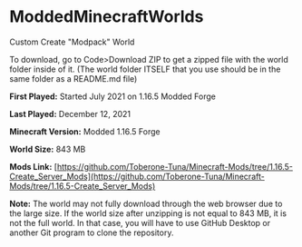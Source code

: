 # ModdedMinecraftWorlds

Custom Create "Modpack" World

To download, go to Code>Download ZIP to get a zipped file with the world folder inside of it. (The world folder ITSELF that you use should be in the same folder as a README.md file)

**First Played:** Started July 2021 on 1.16.5 Modded Forge

**Last Played:** December 12, 2021

**Minecraft Version:** Modded 1.16.5 Forge

**World Size:** 843 MB

**Mods Link:** [https://github.com/Toberone-Tuna/Minecraft-Mods/tree/1.16.5-Create_Server_Mods](https://github.com/Toberone-Tuna/Minecraft-Mods/tree/1.16.5-Create_Server_Mods)

**Note:** The world may not fully download through the web browser due to the large size. If the world size after unzipping is not equal to 843 MB, it is not the full world. In that case, you will have to use GitHub Desktop or another Git program to clone the repository.
